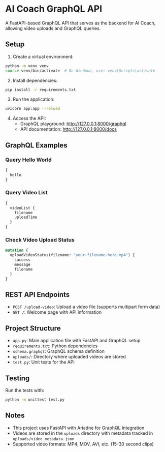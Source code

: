 # AI Coach GraphQL API

A FastAPI-based GraphQL API that serves as the backend for AI Coach, allowing video uploads and GraphQL queries.

## Setup

1. Create a virtual environment:

```bash
python -m venv venv
source venv/bin/activate  # On Windows, use: venv\Scripts\activate
```

2. Install dependencies:

```bash
pip install -r requirements.txt
```

3. Run the application:

```bash
uvicorn app:app --reload
```

4. Access the API:
   - GraphQL playground: http://127.0.0.1:8000/graphql
   - API documentation: http://127.0.0.1:8000/docs

## GraphQL Examples

### Query Hello World

```graphql
{
  hello
}
```

### Query Video List

```graphql
{
  videoList {
    filename
    uploadTime
  }
}
```

### Check Video Upload Status

```graphql
mutation {
  uploadVideoStatus(filename: "your-filename-here.mp4") {
    success
    message
    filename
  }
}
```

## REST API Endpoints

- `POST /upload-video`: Upload a video file (supports multipart form data)
- `GET /`: Welcome page with API information

## Project Structure

- `app.py`: Main application file with FastAPI and GraphQL setup
- `requirements.txt`: Python dependencies
- `schema.graphql`: GraphQL schema definition
- `uploads/`: Directory where uploaded videos are stored
- `test.py`: Unit tests for the API

## Testing

Run the tests with:

```bash
python -m unittest test.py
```

## Notes

- This project uses FastAPI with Ariadne for GraphQL integration
- Videos are stored in the `uploads` directory with metadata tracked in `uploads/video_metadata.json`
- Supported video formats: MP4, MOV, AVI, etc. (15-30 second clips)
